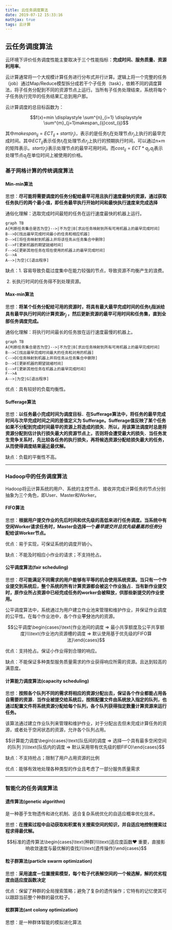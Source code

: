 ```yaml
---
title: 云任务调度算法
date: 2019-07-12 15:33:16
mathjax: true
tags: 云计算
---
```


## 云任务调度算法

云环境下评价任务调度性能主要取决于三个性能指标：**完成时间、服务质量、资源利用率**。

云计算通常将一个大规模计算任务进行分布式并行计算。逻辑上将一个完整的任务（job）通过Map/Reduce模型拆分成若干个子任务（task），依赖不同的调度算法，将子任务分配到不同的资源节点上运行。当所有子任务处理结束，系统将每个子任务执行完毕的任务结果汇总到用户那。

云计算调度的总目标函数为：

$$f(x)=min \displaystyle \sum^{n}_{i=1} \displaystyle \sum^{m}_{j=1}makespan_{ij}cost_{ij}$$

其中$makespan_{ij}=ECT_{ij}+start(r_{j})$，表示的是任务$t_i$在处理节点$r_j$上执行的最早完成时间。其中$ECT_{ij}$表示任务$t_i$在处理节点$r_j$上执行的预期执行时间，可以通过n×m的矩阵表示。$start(r_j)$表示处理节点的最早可用时间。而$cost_{ij}=ECT*q_j$,$q_j$表示处理节点$q_j$在单位时间上被使用的价格。



### 基于网格计算的传统调度算法

#### Min-min算法

思想：**尽可能将需要调度的任务分配给最早可用且执行速度最快的资源，通过获取任务执行的两个最小值，即任务最早执行开始时间和最快执行速度来完成选择**

通俗化理解：选取完成时间最短的任务在运行速度最快的机器上运行。

```mermaid
graph TB
A{判断任务集合是否为空}-->|不为空|B[求出任务映射到所有可用机器上的最早完成时间]
B-->D[找出最早完成时间最小的任务和相应机器]
D-->E[将任务映射到机器上并将该任务从任务集合中删除]
E-->F[更新机器的期望就绪时间]
F-->G[更新其他任务在现在使用的机器上的最早完成时间]
G-->A
A-->|为空|C[退出程序]
```

缺点：1. 容易导致负载过度集中在能力较强的节点，导致资源不均衡产生的浪费。

​		   2. 长执行时间的任务得不到处理资源。

#### Max-min算法

思想：**将某个任务分配给可用的资源时，将具有最大最早完成时间的任务$t_i$指派给具有最早执行时间的计算资源$r_j$ ，然后更新资源的最早可用时间和任务集，直到全部任务调度完成。**

通俗化理解：将执行时间最长的任务放在运行速度最慢的机器上。

```mermaid
graph TB
A{判断任务集合是否为空}-->|不为空|B[求出任务映射到所有可用机器上的最早完成时间]
B-->C[找出最早完成时间最大的任务和对用的机器]
C-->D[任务映射到机器上并将任务从任务集合中删除]
D-->E[更新机器的期望就绪时间]
E-->F[更新其他任务在机器上的最早完成时间]
F-->A
A-->|为空|G[退出程序]
```

优点：具有较好的负载均衡性。

#### Sufferage算法

思想：**以任务最小完成时间为调度目标．在Sufferage算法中，将任务的最早完成时间与次早完成时间之间的差值定义为 Sufferage。Sufferage值反映了某个任务如果不分配到完成时间最早的资源上将造成的损失．所以，用该算法调度时总是将资源分配到估计执行损失最大的资源节点上，否则将会遭受最大的损失．当任务发生竞争关系时，先比较各任务的执行损失，再将候选资源分配给损失最大的任务，从而使得调度结果逼近最优解。**

缺点：负载的平衡性不高。

---

### Hadoop中的任务调度算法

Hadoop将云计算系统的用户、系统的主控节点、接收并完成计算任务的节点分别抽象为三个角色，即User、Master和Worker。

#### FIFO算法

思想：**根据用户提交作业的先后时间和优先级的高低来进行任务调度。当系统中有空闲Worker请求任务时，Master会选择一个*最早提交并且优先级最高的任务*分配给该Worker节点。**

优点：易于实现，可保证系统的调度开销小。

缺点：不能及时相应小作业的请求；不支持抢占。

#### 公平调度算法(fair scheduling)

思想：**尽可能满足不同需求的用户能够有平等的机会使用系统资源。当只有一个作业提交到系统后，整个系统的所有计算资源都会被这个作业独占．当有新作业提交时，原作业所占资源中已经完成任务的worker会被释放，供那些新提交的作业使用。**

公平调度算法中，系统通过为用户建立作业池来管理和维护作业，并保证作业调度的公平性。在每个作业池中，各个作业**平分**池内的资源。

$$公平调度\begin{cases}\text{作业池间的调度            ⇒     最小共享额度及公平共享额度}\\\text{作业池内资源槽的调度     ⇒   默认使用基于优先级的FIFO算法}\end{cases}$$

优点：支持抢占。保证小作业得到合理的响应。

缺点：不能保证多种类型服务质量需求的作业获得响应所需的资源。且达到较高的满意度。

#### 计算能力调度算法(capacity scheduling)

思想：**按照各个队列不同的需求将相应的资源分配出去，保证各个作业都能占用各自需要的资源．当作业被提交给系统后，按照配置文件由系统放入指定的队列，也通过配置文件将系统资源分配给每个队列，各个队列获得指定数量计算资源来运行任务。**

该算法通过建立作业队列来管理和维护作业，对于分配出去但未完成计算任务的资源，或者处于空闲状态的资源，允许各个队列占用。

$$计算能力调度\begin{cases}\text{队伍间的调度        ⇒    选择一个具有最多空闲空间的队列 }\\\text{队伍内的调度        ⇒     默认采用带有优先级的额FIFO}\end{cases}$$

缺点：不支持抢占；限制了用户占用资源的比例

优点：能够有效地处理各种类型的作业且考虑了一部分服务质量需求

---

### 智能化的任务调度算法

#### 遗传算法(genetic algorithm)

是一种基于生物遗传和进化机制、适合复杂系统优化的自适应概率优化技术。

思想：**在搜索过程中自动获取和积累有关搜索空间的知识，并自适应地控制搜索过程求得最优解。**

$$标准的遗传算法\begin{cases}\text{种群}\\\text{适应度函数♥   重要，直接影响收敛速度与最优解的查找}\\\text{遗传操作}\end{cases}$$

#### 粒子群算法(particle swarm optimization)

思想：**采用速度－位置搜索模型，每个粒子代表解空间的一个候选解，解的优劣程度由适应度函数决定**

优点：保留了种群的全局搜索策略；避免了复杂的遗传操作；它特有的记忆使其可以跟踪当前整个种群的最优粒子。

#### 蚁群算法(ant colony optimization)

思想：是一种群体智能的模拟进化算法 
